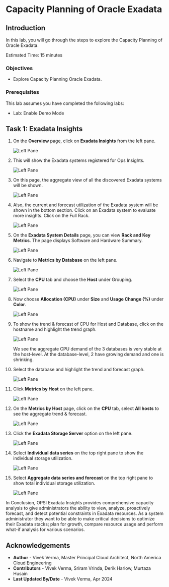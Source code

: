 # Capacity Planning of Oracle Exadata

## Introduction

In this lab, you will go through the steps to explore the Capacity Planning of Oracle Exadata.

Estimated Time: 15 minutes

### Objectives

-   Explore Capacity Planning Oracle Exadata.

### Prerequisites

This lab assumes you have completed the following labs:
* Lab: Enable Demo Mode

## Task 1: Exadata Insights

1.  On the **Overview** page, click on **Exadata Insights** from the left pane.

      ![Left Pane](./images/exadata-insights-ocw.png " ")

2.  This will show the Exadata systems registered for Ops Insights.

      ![Left Pane](./images/exadata-systems-ocw.png " ")

3.  On this page, the aggregate view of all the discovered Exadata systems will be shown.

      ![Left Pane](./images/aggregate-view-ocw.png " ")

4.  Also, the current and forecast utilization of the Exadata system will be shown in the bottom section. Click on an Exadata system to evaluate more insights. Click on the Full Rack.

      ![Left Pane](./images/current-forecast-ocw.png " ")

5.  On the **Exadata System Details** page, you can view **Rack and Key Metrics**. The page displays Software and Hardware Summary.

      ![Left Pane](./images/rack-and-key-metrics-ocw.png " ")

6.  Navigate to **Metrics by Database** on the left pane.

      ![Left Pane](./images/metrics-by-database-ocw.png " ")

7.  Select the **CPU** tab and choose the **Host** under Grouping.

      ![Left Pane](./images/metrics-by-database-host-ocw.png " ")

8.  Now choose **Allocation (CPU)** under **Size** and **Usage Change (%)** under **Color**.

      ![Left Pane](./images/max-allocation-usage-change-ocw.png " ")

9.  To show the trend & forecast of CPU for Host and Database, click on the hostname and highlight the trend graph.

      ![Left Pane](./images/trend-host-cpu-ocw.png " ")

      We see the aggregate CPU demand of the 3 databases is very stable at the host-level. At the database-level, 2 have growing demand and one is shrinking.

10.  Select the database and highlight the trend and forecast graph.

      ![Left Pane](./images/trend-host-database-ocw.png " ")

11.  Click **Metrics by Host** on the left pane.

      ![Left Pane](./images/metrics-by-host-ocw.png " ")

12.  On the **Metrics by Host** page, click on the **CPU** tab, select **All hosts** to see the aggregate trend & forecast. 

      ![Left Pane](./images/cpu-all-hosts-ocw.png " ")

13.  Click the **Exadata Storage Server** option on the left pane.

      ![Left Pane](./images/exadata-storage-server-ocw.png " ")

14. Select **Individual data series** on the top right pane to show the individual storage utilization.

      ![Left Pane](./images/exadata-storage-server1-ocw.png " ")

15. Select **Aggregate data series and forecast** on the top right pane to show total individual storage utilization.

      ![Left Pane](./images/exadata-storage-server2.png " ")

In Conclusion, OPSI Exadata Insights provides comprehensive capacity analysis to give administrators the ability to view, analyze, proactively forecast, and detect potential constraints in Exadata resources. As a system administrator they want to be able to make critical decisions to optimize their Exadata stacks; plan for growth, compare resource usage and perform what-if analysis for various scenarios.


## Acknowledgements

- **Author** - Vivek Verma, Master Principal Cloud Architect, North America Cloud Engineering
- **Contributors** - Vivek Verma, Sriram Vrinda, Derik Harlow, Murtaza Husain
- **Last Updated By/Date** - Vivek Verma, Apr 2024